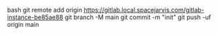 bash
git remote add origin https://gitlab.local.spacejarvis.com/gitlab-instance-be85ae88
git branch -M main
git commit -m "init"
git push -uf origin main

